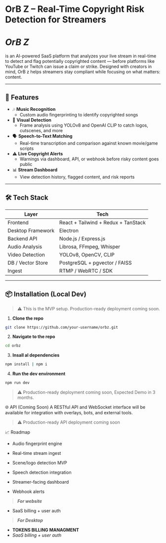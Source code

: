 # OrB Z – Real-Time Copyright Risk Detection for Streamers

# *OrB Z*
 is an AI-powered SaaS platform that analyzes your live stream in real-time to detect and flag potentially copyrighted content — before platforms like YouTube or Twitch can issue a claim or strike. Designed with creators in mind, OrB z helps streamers stay compliant while focusing on what matters: content.

---

## 🚀 Features

- 🎶 **Music Recognition**
  - Custom audio fingerprinting to identify copyrighted songs
- 🎥 **Visual Detection**
  - Frame analysis using YOLOv8 and OpenAI CLIP to catch logos, cutscenes, and more
- 🗣️ **Speech-to-Text Matching**
  - Real-time transcription and comparison against known movie/game scripts
- ⚠️ **Live Copyright Alerts**
  - Warnings via dashboard, API, or webhook before risky content goes public
- 📊 **Stream Dashboard**
  - View detection history, flagged content, and risk reports

---

## 🛠️ Tech Stack

| Layer             | Tech                                |
| ----------------- | ----------------------------------- |
| Frontend          | React + Tailwind + Redux + TanStack |
| Desktop Framework | Electron                            |
| Backend API       | Node.js / Express.js                |
| Audio Analysis    | Librosa, FFmpeg, Whisper            |
| Video Detection   | YOLOv8, OpenCV, CLIP                |
| DB / Vector Store | PostgreSQL + pgvector / FAISS       |
| Ingest            | RTMP / WebRTC / SDK                 |

---

## 📦 Installation (Local Dev)

> ⚠️ This is the MVP setup. Production-ready deployment coming soon.

1. **Clone the repo**

```bash
git clone https://github.com/your-username/orbz.git
```

2. **Navigate to the repo**

```bash
cd orbz
```

3. **Insall al dependencies**

```bash
npm install | npm i
```

4. **Run the dev environment**

```bash
npm run dev
```

> ⚠️ Production-ready deployment coming soon, Expected Demo in 3 months.

🌐 API (Coming Soon)
A RESTful API and WebSocket interface will be available for integration with overlays, bots, and external tools.
> ⚠️ Production-ready API deployment coming soon

📈 Roadmap
- Audio fingerprint engine

- Real-time stream ingest

- Scene/logo detection MVP

- Speech detection integration

- Streamer-facing dashboard

- Webhook alerts

> ***For website***

  - SaaS billing + user auth 

> ***For Desktop***

- **TOKENS BILLING MANAGMENT** 
- *SaaS billing + user auth*
